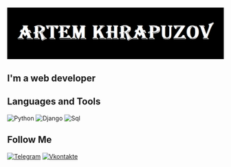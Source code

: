 ![header](https://github.com/ArtemKhrapuzov/ArtemKhrapuzov/blob/main/assets/header.png)

## I'm a web developer

## Languages and Tools
![Python](https://img.shields.io/badge/-Python-090909?style=for-the-badge&logo=python&logoColor=47C5FB)
![Django](https://img.shields.io/badge/-Django-090909?style=for-the-badge&logo=Django&logoColor=097CDB)
![Sql](https://img.shields.io/badge/-Sql-090909?style=for-the-badge&logo=postgresql&logoColor=00648B)

## Follow Me
[![Telegram](https://img.shields.io/badge/-Telegram-090909?style=for-the-badge&logo=telegram&logoColor=27A0D9)](https://t.me/artemxr)
[![Vkontakte](https://img.shields.io/badge/-Vkontakte-090909?style=for-the-badge&logo=Vk&logoColor=4F7DB3)](https://vk.com/id62762957)
